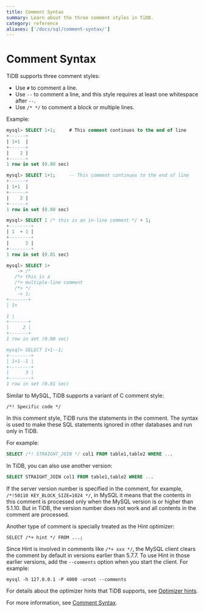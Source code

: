 ```yaml
---
title: Comment Syntax
summary: Learn about the three comment styles in TiDB.
category: reference
aliases: ['/docs/sql/comment-syntax/']
---
```


# Comment Syntax

TiDB supports three comment styles:

- Use `#` to comment a line.
- Use `--` to comment a line, and this style requires at least one whitespace after `--`.
- Use `/* */` to comment a block or multiple lines.

Example:

```sql
mysql> SELECT 1+1;     # This comment continues to the end of line
+------+
| 1+1  |
+------+
|    2 |
+------+
1 row in set (0.00 sec)

mysql> SELECT 1+1;     -- This comment continues to the end of line
+------+
| 1+1  |
+------+
|    2 |
+------+
1 row in set (0.00 sec)

mysql> SELECT 1 /* this is an in-line comment */ + 1;
+--------+
| 1  + 1 |
+--------+
|      2 |
+--------+
1 row in set (0.01 sec)

mysql> SELECT 1+
    -> /*
   /*> this is a
   /*> multiple-line comment
   /*> */
    -> 1;
+-------+
| 1+

1 |
+-------+
|     2 |
+-------+
1 row in set (0.00 sec)

mysql> SELECT 1+1--1;
+--------+
| 1+1--1 |
+--------+
|      3 |
+--------+
1 row in set (0.01 sec)
```

Similar to MySQL, TiDB supports a variant of C comment style:

```
/*! Specific code */
```

In this comment style, TiDB runs the statements in the comment. The syntax is used to make these SQL statements ignored in other databases and run only in TiDB.

For example:

```sql
SELECT /*! STRAIGHT_JOIN */ col1 FROM table1,table2 WHERE ...
```

In TiDB, you can also use another version:

```sql
SELECT STRAIGHT_JOIN col1 FROM table1,table2 WHERE ...
```

If the server version number is specified in the comment, for example, `/*!50110 KEY_BLOCK_SIZE=1024 */`, in MySQL it means that the contents in this comment is processed only when the MySQL version is or higher than 5.1.10. But in TiDB, the version number does not work and all contents in the comment are processed.

Another type of comment is specially treated as the Hint optimizer:

```
SELECT /*+ hint */ FROM ...;
```

Since Hint is involved in comments like `/*+ xxx */`, the MySQL client clears the comment by default in versions earlier than 5.7.7. To use Hint in those earlier versions, add the `--comments` option when you start the client. For example:

```
mysql -h 127.0.0.1 -P 4000 -uroot --comments
```

For details about the optimizer hints that TiDB supports, see [Optimizer hints](/dev/reference/performance/optimizer-hints.md).

For more information, see [Comment Syntax](https://dev.mysql.com/doc/refman/5.7/en/comments.html).
